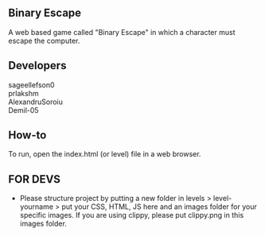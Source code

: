 ## Binary Escape
A web based game called "Binary Escape" in which a character must escape the computer.

## Developers
sageellefson0<br>
prlakshm<br>
AlexandruSoroiu<br>
Demil-05<br>

## How-to

To run, open the index.html (or level) file in a web browser. 


## FOR DEVS
- Please structure project by putting a new folder in levels > level-yourname > put your CSS, HTML, JS here and an images folder for your specific images. If you are using clippy, please put clippy.png in this images folder. 
